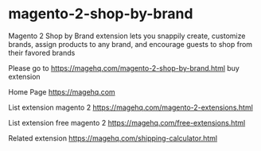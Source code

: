 # magento-2-shop-by-brand
Magento 2 Shop by Brand extension lets you snappily create, customize brands, assign products to any brand, and encourage guests to shop from their favored brands

Please go to https://magehq.com/magento-2-shop-by-brand.html buy extension

Home Page https://magehq.com

List extension magento 2 https://magehq.com/magento-2-extensions.html

List extension free magento 2 https://magehq.com/free-extensions.html

Related extension https://magehq.com/shipping-calculator.html
